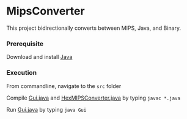 # MipsConverter
This project bidirectionally converts between MIPS, Java, and Binary.


### Prerequisite
Download and install [Java](http://www.oracle.com/technetwork/java/javase/downloads/jdk8-downloads-2133151.html)


### Execution
From commandline, navigate to the `src` folder

Compile [Gui.java](./src/Gui.java) and [HexMIPSConverter.java](./src/HexMIPSConverter.java) by typing `javac *.java`

Run [Gui.java](./src/Gui.java) by typing `java Gui`
